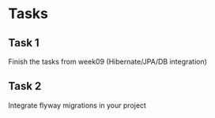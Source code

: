 # Tasks

## Task 1
Finish the tasks from week09 (Hibernate/JPA/DB integration)

## Task 2
Integrate flyway migrations in your project